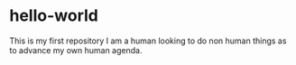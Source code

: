 # hello-world
This is my first repository
I am a human looking to do non human things as to advance my own human agenda. 
